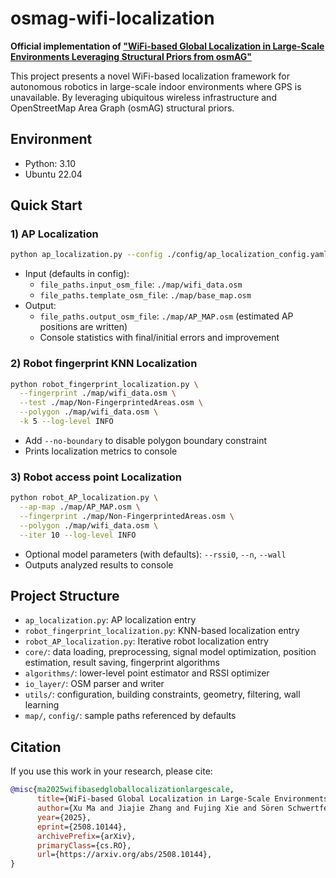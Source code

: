 # osmag-wifi-localization

**Official implementation of ["WiFi-based Global Localization in Large-Scale Environments Leveraging Structural Priors from osmAG"](https://arxiv.org/abs/2508.10144)**

This project presents a novel WiFi-based localization framework for autonomous robotics in large-scale indoor environments where GPS is unavailable. By leveraging ubiquitous wireless infrastructure and OpenStreetMap Area Graph (osmAG) structural priors.
## Environment
- Python: 3.10 
- Ubuntu 22.04



## Quick Start

### 1) AP Localization 
```bash
python ap_localization.py --config ./config/ap_localization_config.yaml --log-level INFO
```
- Input (defaults in config):
  - `file_paths.input_osm_file`: `./map/wifi_data.osm`
  - `file_paths.template_osm_file`: `./map/base_map.osm`
- Output:
  - `file_paths.output_osm_file`: `./map/AP_MAP.osm` (estimated AP positions are written)
  - Console statistics with final/initial errors and improvement

### 2) Robot fingerprint KNN Localization
```bash
python robot_fingerprint_localization.py \
  --fingerprint ./map/wifi_data.osm \
  --test ./map/Non-FingerprintedAreas.osm \
  --polygon ./map/wifi_data.osm \
  -k 5 --log-level INFO
```
- Add `--no-boundary` to disable polygon boundary constraint
- Prints localization metrics to console

### 3) Robot access point Localization 
```bash
python robot_AP_localization.py \
  --ap-map ./map/AP_MAP.osm \
  --fingerprint ./map/Non-FingerprintedAreas.osm \
  --polygon ./map/wifi_data.osm \
  --iter 10 --log-level INFO
```
- Optional model parameters (with defaults): `--rssi0`, `--n`, `--wall`
- Outputs analyzed results to console



## Project Structure
- `ap_localization.py`: AP localization entry
- `robot_fingerprint_localization.py`: KNN-based localization entry
- `robot_AP_localization.py`: Iterative robot localization entry
- `core/`: data loading, preprocessing, signal model optimization, position estimation, result saving, fingerprint algorithms
- `algorithms/`: lower-level point estimator and RSSI optimizer
- `io_layer/`: OSM parser and writer
- `utils/`: configuration, building constraints, geometry, filtering, wall learning
- `map/`, `config/`: sample paths referenced by defaults


## Citation

If you use this work in your research, please cite:

```bibtex
@misc{ma2025wifibasedgloballocalizationlargescale,
      title={WiFi-based Global Localization in Large-Scale Environments Leveraging Structural Priors from osmAG}, 
      author={Xu Ma and Jiajie Zhang and Fujing Xie and Sören Schwertfeger},
      year={2025},
      eprint={2508.10144},
      archivePrefix={arXiv},
      primaryClass={cs.RO},
      url={https://arxiv.org/abs/2508.10144}, 
}
```


